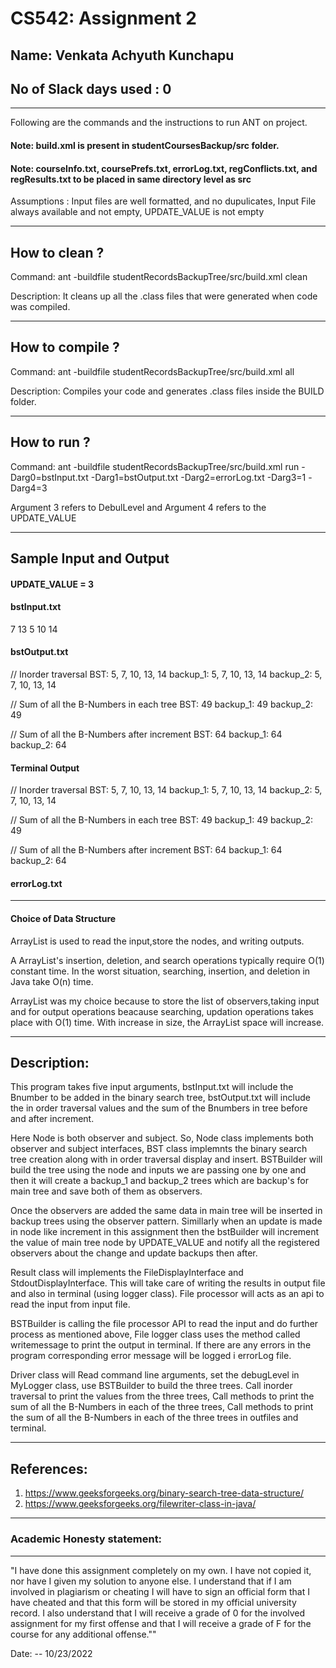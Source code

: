 # CS542: Assignment 2
## Name: Venkata Achyuth Kunchapu
No of Slack days used : 0
-----------------------------------------------------------------------
-----------------------------------------------------------------------


Following are the commands and the instructions to run ANT on project.
#### Note: build.xml is present in studentCoursesBackup/src folder.
#### Note: courseInfo.txt, coursePrefs.txt, errorLog.txt, regConflicts.txt, and regResults.txt to be placed in same directory level as src

Assumptions : Input files are well formatted, and no dupulicates, Input File always available and not empty, UPDATE_VALUE is not empty

-----------------------------------------------------------------------
## How to clean ?

Command: ant -buildfile studentRecordsBackupTree/src/build.xml clean

Description: It cleans up all the .class files that were generated when code was compiled.

-----------------------------------------------------------------------
## How to compile ?

Command: ant -buildfile studentRecordsBackupTree/src/build.xml all

Description: Compiles your code and generates .class files inside the BUILD folder.

-----------------------------------------------------------------------
## How to run ?

Command: ant -buildfile studentRecordsBackupTree/src/build.xml run -Darg0=bstInput.txt -Darg1=bstOutput.txt -Darg2=errorLog.txt -Darg3=1 -Darg4=3


Argument 3 refers to DebulLevel and Argument 4 refers to the UPDATE_VALUE

-----------------------------------------------------------------------
## Sample Input and Output

#### UPDATE_VALUE = 3

#### bstInput.txt

7
13
5
10
14

#### bstOutput.txt

// Inorder traversal
BST: 5, 7, 10, 13, 14
backup_1: 5, 7, 10, 13, 14
backup_2: 5, 7, 10, 13, 14


// Sum of all the B-Numbers in each tree
BST: 49
backup_1: 49
backup_2: 49


// Sum of all the B-Numbers after increment
BST: 64
backup_1: 64
backup_2: 64

#### Terminal Output

// Inorder traversal
BST: 5, 7, 10, 13, 14
backup_1: 5, 7, 10, 13, 14
backup_2: 5, 7, 10, 13, 14


// Sum of all the B-Numbers in each tree
BST: 49
backup_1: 49
backup_2: 49


// Sum of all the B-Numbers after increment
BST: 64
backup_1: 64
backup_2: 64



#### errorLog.txt



-----------------------------------------------------------------------


#### Choice of Data Structure 

ArrayList is used to read the input,store the nodes, and writing outputs.

A ArrayList's insertion, deletion, and search operations typically require O(1) constant time. In the worst situation, searching, insertion, and deletion in Java take O(n) time. 

ArrayList was my choice because to store the list of observers,taking input and for output operations beacause searching, updation operations takes place with O(1) time. With increase in size, the ArrayList space will increase.



-----------------------------------------------------------------------
## Description:

This program takes five input arguments, bstInput.txt will include the Bnumber to be added in the binary search tree, bstOutput.txt will include the in order traversal values and the sum of the Bnumbers in tree before and after increment.

Here Node is both observer and subject. So, Node class implements both observer and subject interfaces, BST class implemnts the binary search tree creation along with in order traversal display and insert. BSTBuilder will build the tree using the node and inputs we are passing one by one and then it will create a backup_1 and backup_2 trees which are backup's for main tree and save both of them as observers.

Once the observers are added the same data in main tree will be inserted in backup trees using the observer pattern. Simillarly when an update is made in node like increment in this assignment then the bstBuilder will increment the value of main tree node by UPDATE_VALUE and notify all the registered observers about the change and update backups then after.

Result class will implements the FileDisplayInterface and StdoutDisplayInterface. This will take care of writing the results in output file and also in terminal (using logger class). File processor will acts as an api to read the input from input file.

BSTBuilder is calling the file processor API to read the input and do further process as mentioned above, File logger class uses the method called writemessage to print the output in terminal. If there are any errors in the program corresponding error message will be logged i errorLog file.

Driver class will Read command line arguments, set the debugLevel in MyLogger class, use BSTBuilder to build the three trees.
Call inorder traversal to print the values from the three trees, Call methods to print the sum of all the B-Numbers in each of the three trees,
Call methods to print the sum of all the B-Numbers in each of the three trees in outfiles and terminal.

 

-----------------------------------------------------------------------
## References:

1. https://www.geeksforgeeks.org/binary-search-tree-data-structure/
2. https://www.geeksforgeeks.org/filewriter-class-in-java/

-----------------------------------------------------------------------
### Academic Honesty statement:
-----------------------------------------------------------------------

"I have done this assignment completely on my own. I have not copied
it, nor have I given my solution to anyone else. I understand that if
I am involved in plagiarism or cheating I will have to sign an
official form that I have cheated and that this form will be stored in
my official university record. I also understand that I will receive a
grade of 0 for the involved assignment for my first offense and that I
will receive a grade of F for the course for any additional
offense.""

Date: -- 10/23/2022


